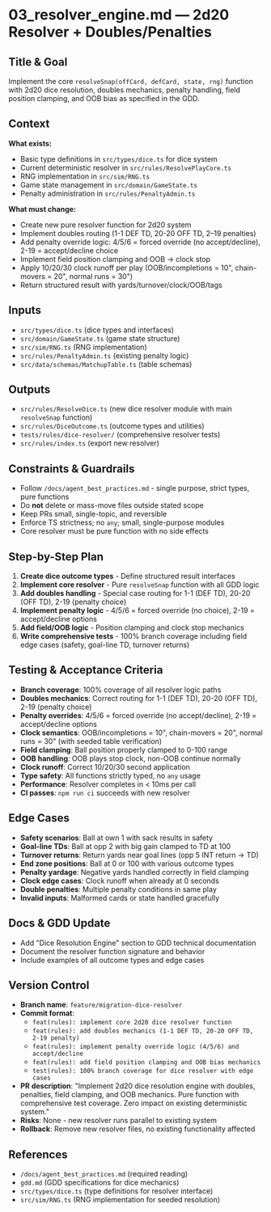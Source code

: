 # 03_resolver_engine.md — 2d20 Resolver + Doubles/Penalties

## Title & Goal
Implement the core `resolveSnap(offCard, defCard, state, rng)` function with 2d20 dice resolution, doubles mechanics, penalty handling, field position clamping, and OOB bias as specified in the GDD.

## Context
**What exists:**
- Basic type definitions in `src/types/dice.ts` for dice system
- Current deterministic resolver in `src/rules/ResolvePlayCore.ts`
- RNG implementation in `src/sim/RNG.ts`
- Game state management in `src/domain/GameState.ts`
- Penalty administration in `src/rules/PenaltyAdmin.ts`

**What must change:**
- Create new pure resolver function for 2d20 system
- Implement doubles routing (1-1 DEF TD, 20-20 OFF TD, 2–19 penalties)
- Add penalty override logic: 4/5/6 = forced override (no accept/decline), 2-19 = accept/decline choice
- Implement field position clamping and OOB → clock stop
- Apply 10/20/30 clock runoff per play (OOB/incompletions = 10", chain-movers = 20", normal runs = 30")
- Return structured result with yards/turnover/clock/OOB/tags

## Inputs
- `src/types/dice.ts` (dice types and interfaces)
- `src/domain/GameState.ts` (game state structure)
- `src/sim/RNG.ts` (RNG implementation)
- `src/rules/PenaltyAdmin.ts` (existing penalty logic)
- `src/data/schemas/MatchupTable.ts` (table schemas)

## Outputs
- `src/rules/ResolveDice.ts` (new dice resolver module with main `resolveSnap` function)
- `src/rules/DiceOutcome.ts` (outcome types and utilities)
- `tests/rules/dice-resolver/` (comprehensive resolver tests)
- `src/rules/index.ts` (export new resolver)

## Constraints & Guardrails
- Follow `/docs/agent_best_practices.md` - single purpose, strict types, pure functions
- Do **not** delete or mass-move files outside stated scope
- Keep PRs small, single-topic, and reversible
- Enforce TS strictness; no `any`; small, single-purpose modules
- Core resolver must be pure function with no side effects

## Step-by-Step Plan
1. **Create dice outcome types** - Define structured result interfaces
2. **Implement core resolver** - Pure `resolveSnap` function with all GDD logic
3. **Add doubles handling** - Special case routing for 1-1 (DEF TD), 20-20 (OFF TD), 2-19 (penalty choice)
4. **Implement penalty logic** - 4/5/6 = forced override (no choice), 2-19 = accept/decline options
5. **Add field/OOB logic** - Position clamping and clock stop mechanics
6. **Write comprehensive tests** - 100% branch coverage including field edge cases (safety, goal-line TD, turnover returns)

## Testing & Acceptance Criteria
- **Branch coverage**: 100% coverage of all resolver logic paths
- **Doubles mechanics**: Correct routing for 1-1 (DEF TD), 20-20 (OFF TD), 2-19 (penalty choice)
- **Penalty overrides**: 4/5/6 = forced override (no accept/decline), 2-19 = accept/decline options
- **Clock semantics**: OOB/incompletions = 10", chain-movers = 20", normal runs = 30" (with seeded table verification)
- **Field clamping**: Ball position properly clamped to 0-100 range
- **OOB handling**: OOB plays stop clock, non-OOB continue normally
- **Clock runoff**: Correct 10/20/30 second application
- **Type safety**: All functions strictly typed, no `any` usage
- **Performance**: Resolver completes in < 10ms per call
- **CI passes**: `npm run ci` succeeds with new resolver

## Edge Cases
- **Safety scenarios**: Ball at own 1 with sack results in safety
- **Goal-line TDs**: Ball at opp 2 with big gain clamped to TD at 100
- **Turnover returns**: Return yards near goal lines (opp 5 INT return → TD)
- **End zone positions**: Ball at 0 or 100 with various outcome types
- **Penalty yardage**: Negative yards handled correctly in field clamping
- **Clock edge cases**: Clock runoff when already at 0 seconds
- **Double penalties**: Multiple penalty conditions in same play
- **Invalid inputs**: Malformed cards or state handled gracefully

## Docs & GDD Update
- Add "Dice Resolution Engine" section to GDD technical documentation
- Document the resolver function signature and behavior
- Include examples of all outcome types and edge cases

## Version Control
- **Branch name**: `feature/migration-dice-resolver`
- **Commit format**:
  - `feat(rules): implement core 2d20 dice resolver function`
  - `feat(rules): add doubles mechanics (1-1 DEF TD, 20-20 OFF TD, 2-19 penalty)`
  - `feat(rules): implement penalty override logic (4/5/6) and accept/decline`
  - `feat(rules): add field position clamping and OOB bias mechanics`
  - `test(rules): 100% branch coverage for dice resolver with edge cases`
- **PR description**: "Implement 2d20 dice resolution engine with doubles, penalties, field clamping, and OOB mechanics. Pure function with comprehensive test coverage. Zero impact on existing deterministic system."
- **Risks**: None - new resolver runs parallel to existing system
- **Rollback**: Remove new resolver files, no existing functionality affected

## References
- `/docs/agent_best_practices.md` (required reading)
- `gdd.md` (GDD specifications for dice mechanics)
- `src/types/dice.ts` (type definitions for resolver interface)
- `src/sim/RNG.ts` (RNG implementation for seeded resolution)
